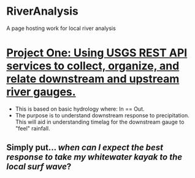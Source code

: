 # RiverAnalysis
A page hosting work for local river analysis

# [Project One: Using USGS REST API services to collect, organize, and relate downstream and upstream river gauges.](https://andrewpark467.github.io/RiverAnalysis/)
- This is based on basic hydrology where: In == Out.
- The purpose is to understand downstream response to precipitation. This will aid in understanding timelag for the downstream gauge to "feel" rainfall. 

## Simply put... *when can I expect the best response to take my whitewater kayak to the local surf wave*?


